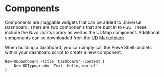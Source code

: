 # Components

Components are pluggable widgets that can be added to Universal Dashboard. There are two components that are built in to PSU. These include the Nivo charts library as well as the UDMap component. Additional components can be downloaded from the [UD Marketplace](https://marketplace.universaldashboard.io/).

When building a dashboard, you can simply call the PowerShell cmdlets within your dashboard script to create a new component.

```text
New-UDDashboard -Title 'Dashboard' -Content {
    New-UDTypography -Text 'Hello, world!'
}
```

